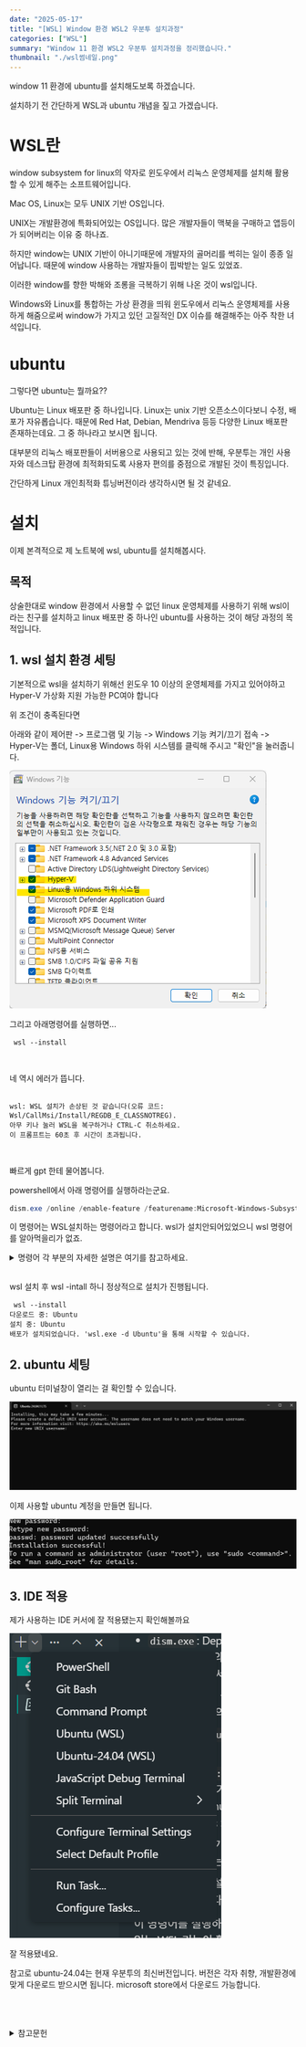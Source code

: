 ```yaml
---
date: "2025-05-17"
title: "[WSL] Window 환경 WSL2 우분투 설치과정"
categories: ["WSL"]
summary: "Window 11 환경 WSL2 우분투 설치과정을 정리했습니다."
thumbnail: "./wsl썸네일.png"
---
```


window 11 환경에 ubuntu를 설치해도보록 하겠습니다. 

설치하기 전 간단하게 WSL과 ubuntu 개념을 짚고 가겠습니다.

# WSL란

window subsystem for linux의 약자로 윈도우에서 리눅스 운영체제를 설치해 활용할 수 있게 해주는 소프트웨어입니다.


Mac OS, Linux는 모두 UNIX 기반 OS입니다. 

UNIX는 개발환경에 특화되어있는 OS입니다. 많은 개발자들이 맥북을 구매하고 앱등이가 되어버리는 이유 중 하나죠.

하지만 window는 UNIX 기반이 아니기때문에 개발자의 골머리를 썩히는 일이 종종 일어납니다. 때문에 window 사용하는 개발자들이 핍박받는 일도 있었죠.

이러한 window를 향한 박해와 조롱을 극복하기 위해 나온 것이 wsl입니다. 

Windows와 Linux를 통합하는 가상 환경을 띄워 윈도우에서 리눅스 운영체제를 사용하게 해줌으로써 window가 가지고 있던 고질적인 DX 이슈를 해결해주는 아주 착한 녀석입니다.


# ubuntu

그렇다면 ubuntu는 뭘까요??

Ubuntu는 Linux 배포판 중 하나입니다. Linux는 unix 기반 오픈소스이다보니 수정, 배포가 자유롭습니다. 때문에 Red Hat, Debian, Mendriva 등등 다양한 Linux 배포판 존재하는데요. 그 중 하나라고 보시면 됩니다. 

대부분의 리눅스 배포판들이 서버용으로 사용되고 있는 것에 반해, 우분투는 개인 사용자와 데스크탑 환경에 최적화되도록 사용자 편의를 중점으로 개발된 것이 특징입니다.

간단하게 Linux 개인최적화 튜닝버전이라 생각하시면 될 것 같네요.


# 설치

이제 본격적으로 제 노트북에 wsl, ubuntu를 설치해봅시다.

## 목적

상술한대로 window 환경에서 사용할 수 없던 linux 운영체제를 사용하기 위해 wsl이라는 친구를 설치하고 linux 배포판 중 하나인 ubuntu를 사용하는 것이 해당 과정의 목적입니다. 

## 1. wsl 설치 환경 세팅

기본적으로 wsl을 설치하기 위해선 윈도우 10 이상의 운영체제를 가지고 있어야하고 Hyper-V 가상화 지원 가능한 PC여야 합니다

위 조건이 충족된다면

아래와 같이 제어판 -> 프로그램 및 기능 -> Windows 기능 켜기/끄기 접속 -> Hyper-V는 폴더, Linux용 Windows 하위 시스템를 클릭해 주시고 "확인"을 눌러줍니다. 


![window기능켜기](window기능켜기.png)

그리고 아래명령어를 실행하면...

```shell
 wsl --install
```

<br>

네 역시 에러가 뜹니다. 

```shell

wsl: WSL 설치가 손상된 것 같습니다(오류 코드: Wsl/CallMsi/Install/REGDB_E_CLASSNOTREG).
아무 키나 눌러 WSL을 복구하거나 CTRL-C 취소하세요.
이 프롬프트는 60초 후 시간이 초과됩니다.
```

<br>

빠르게 gpt 한테 물어봅니다. 

powershell에서 아래 명령어를 실행하라는군요.

```powershell
dism.exe /online /enable-feature /featurename:Microsoft-Windows-Subsystem-Linux /all /norestart
```

이 명령어는 WSL설치하는 명령어라고 합니다. wsl가 설치안되어있었으니 wsl 명령어를 알아먹을리가 없죠.



<details>

<summary>명령어 각 부분의 자세한 설명은 여기를 참고하세요.</summary>

<div markdown="1">

- dism.exe: Deployment Image Servicing and Management의 약자로, Windows 운영 체제의 이미지를 관리하고 서비스하는 도구입니다.

- /online: 현재 실행 중인 운영 체제를 대상으로 작업을 수행한다는 의미입니다.

- /enable-feature: Windows 기능을 활성화하겠다는 명령입니다.

- /featurename:Microsoft-Windows-Subsystem-Linux: 활성화할 기능의 이름이 "Microsoft-Windows-Subsystem-Linux"라는 의미입니다. 이것이 바로 WSL(Windows Subsystem for Linux)입니다.

- /all: 선택한 기능과 관련된 모든 상위 기능들도 함께 활성화한다는 의미입니다.

- /norestart: 설치 후 자동으로 재부팅하지 않도록 하는 옵션입니다.


</div>

</details>

<br>

wsl 설치 후 wsl -intall 하니 정상적으로 설치가 진행됩니다.

```
 wsl --install
다운로드 중: Ubuntu
설치 중: Ubuntu
배포가 설치되었습니다. 'wsl.exe -d Ubuntu'을 통해 시작할 수 있습니다.
```

## 2. ubuntu 세팅

ubuntu 터미널창이 열리는 걸 확인할 수 있습니다. 

![ubuntu터미널](ubuntu터미널.png)

이제 사용할 ubuntu 계정을 만들면 됩니다. 

![우분투계정생성](우분투계정생성.png)

## 3. IDE 적용

제가 사용하는 IDE 커서에 잘 적용됐는지 확인해볼까요

![커서터미널](커서터미널.png)

잘 적용됐네요. 


참고로 ubuntu-24.04는 현재 우분투의 최신버전입니다. 버전은 각자 취향, 개발환경에 맞게 다운로드 받으시면 됩니다. microsoft store에서 다운로드 가능합니다. 



<br>
<br>
<br>

<details>

<summary>참고문헌</summary>

<div markdown="1">

https://hgk5722.tistory.com/486#LINUX%EC%-A%A-%--Windows%--%ED%--%--%EC%-C%--%--%EC%-B%-C%EC%-A%A-%ED%--%-C%--%EC%--%A-%EC%A-%--%ED%--%--%EA%B-%B-

</div>

</details>